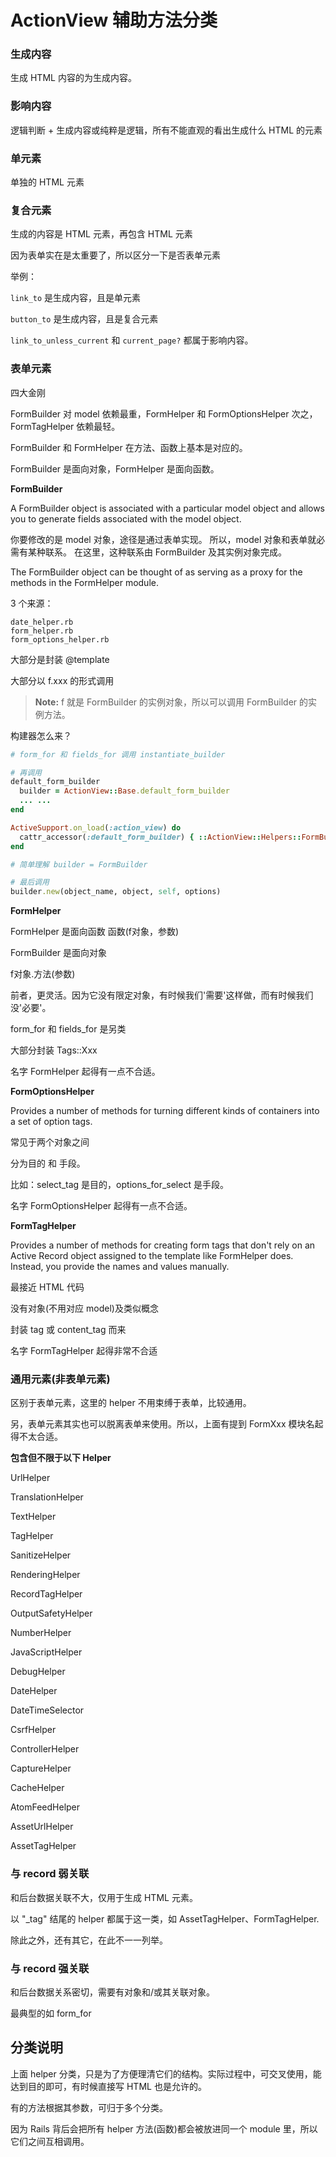 # ActionView 辅助方法分类

### 生成内容

生成 HTML 内容的为生成内容。

### 影响内容

逻辑判断 + 生成内容或纯粹是逻辑，所有不能直观的看出生成什么 HTML 的元素

### 单元素

单独的 HTML 元素

### 复合元素

生成的内容是 HTML 元素，再包含 HTML 元素

因为表单实在是太重要了，所以区分一下是否表单元素

举例：

`link_to` 是生成内容，且是单元素

`button_to` 是生成内容，且是复合元素

`link_to_unless_current` 和 `current_page?` 都属于影响内容。

### 表单元素

四大金刚

FormBuilder 对 model 依赖最重，FormHelper 和 FormOptionsHelper 次之，FormTagHelper 依赖最轻。

FormBuilder 和 FormHelper 在方法、函数上基本是对应的。

FormBuilder 是面向对象，FormHelper 是面向函数。

**FormBuilder**

A FormBuilder object is associated with a particular model object and allows you to generate fields associated with the model object.

你要修改的是 model 对象，途径是通过表单实现。
所以，model 对象和表单就必需有某种联系。
在这里，这种联系由 FormBuilder 及其实例对象完成。

The FormBuilder object can be thought of as serving as a proxy for the methods in the FormHelper module.

3 个来源：

```
date_helper.rb
form_helper.rb
form_options_helper.rb
```

大部分是封装 @template

大部分以 f.xxx 的形式调用

> **Note:** f 就是 FormBuilder 的实例对象，所以可以调用 FormBuilder 的实例方法。

构建器怎么来？

```ruby
# form_for 和 fields_for 调用 instantiate_builder

# 再调用
default_form_builder
  builder = ActionView::Base.default_form_builder
  ... ...
end

ActiveSupport.on_load(:action_view) do
  cattr_accessor(:default_form_builder) { ::ActionView::Helpers::FormBuilder }
end

# 简单理解 builder = FormBuilder

# 最后调用
builder.new(object_name, object, self, options)
```

**FormHelper**

FormHelper 是面向函数
函数(f对象，参数)

FormBuilder 是面向对象

f对象.方法(参数)

前者，更灵活。因为它没有限定对象，有时候我们'需要'这样做，而有时候我们没'必要'。

form_for 和 fields_for 是另类

大部分封装 Tags::Xxx

名字 FormHelper 起得有一点不合适。

**FormOptionsHelper**

Provides a number of methods for turning different kinds of containers into a set of option tags.

常见于两个对象之间

分为目的 和 手段。

比如：select_tag 是目的，options_for_select 是手段。

名字 FormOptionsHelper 起得有一点不合适。

**FormTagHelper**

Provides a number of methods for creating form tags that don't rely on an Active Record object assigned to the template like FormHelper does. Instead, you provide the names and values manually.

最接近 HTML 代码

没有对象(不用对应 model)及类似概念

封装 tag 或 content_tag 而来

名字 FormTagHelper 起得非常不合适

### 通用元素(非表单元素)

区别于表单元素，这里的 helper 不用束缚于表单，比较通用。

另，表单元素其实也可以脱离表单来使用。所以，上面有提到 FormXxx 模块名起得不太合适。

**包含但不限于以下 Helper**

UrlHelper

TranslationHelper

TextHelper

TagHelper

SanitizeHelper

RenderingHelper

RecordTagHelper

OutputSafetyHelper

NumberHelper

JavaScriptHelper

DebugHelper

DateHelper

DateTimeSelector

CsrfHelper

ControllerHelper

CaptureHelper

CacheHelper

AtomFeedHelper

AssetUrlHelper

AssetTagHelper

### 与 record 弱关联

和后台数据关联不大，仅用于生成 HTML 元素。

以 "_tag" 结尾的 helper 都属于这一类，如 AssetTagHelper、FormTagHelper.

除此之外，还有其它，在此不一一列举。

### 与 record 强关联

和后台数据关系密切，需要有对象和/或其关联对象。

最典型的如 form_for

## 分类说明

上面 helper 分类，只是为了方便理清它们的结构。实际过程中，可交叉使用，能达到目的即可，有时候直接写 HTML 也是允许的。

有的方法根据其参数，可归于多个分类。

因为 Rails 背后会把所有 helper 方法(函数)都会被放进同一个 module 里，所以它们之间互相调用。


